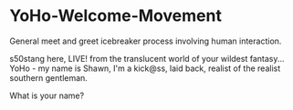 # YoHo-Welcome-Movement

General meet and greet icebreaker process involving human interaction.

s50stang here, LIVE! from the translucent world of your wildest fantasy...
YoHo - my name is Shawn, I'm a kick@ss, laid back, realist of the realist southern gentleman.

What is your name?
